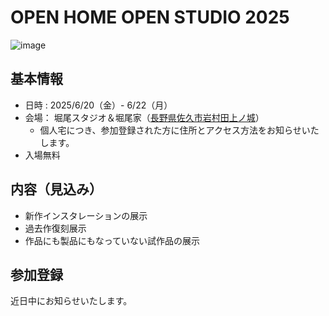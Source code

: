 # OPEN HOME OPEN STUDIO 2025
![image](https://github.com/user-attachments/assets/aeca74b3-e0aa-4d93-a7c5-0a4f5deaf2d9)

## 基本情報

- 日時 : 2025/6/20（金）- 6/22（月）
- 会場： 堀尾スタジオ＆堀尾家（[長野県佐久市岩村田上ノ城](https://maps.app.goo.gl/3SL8g3zoJbbMY6ZR9)）
    - 個人宅につき、参加登録された方に住所とアクセス方法をお知らせいたします。
- 入場無料

## 内容（見込み）

- 新作インスタレーションの展示
- 過去作復刻展示
- 作品にも製品にもなっていない試作品の展示

## 参加登録
近日中にお知らせいたします。
